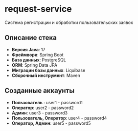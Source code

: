 # request-service

Система регистрации и обработки пользовательских заявок

## Описание стека

- **Версия Java**: 17
- **Фреймворк**: Spring Boot
- **База данных**: PostgreSQL
- **ORM**: Spring Data JPA
- **Миграции базы данных**: Liquibase
- **Сборочный инструмент**: Maven

## Созданные аккаунты

- **Пользователь** : user1 - password1
- **Оператор**: user2 - password2
- **Админ**: user3 - password3
- **Пользователь, Оператор**: user4 - password4
- **Оператор, Админ**: user5 - password5